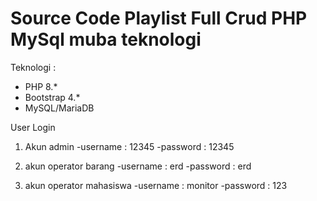 # Source Code Playlist Full Crud PHP MySql muba teknologi
Teknologi :
- PHP 8.*
- Bootstrap 4.*
- MySQL/MariaDB

User Login
1. Akun admin 
-username : 12345
-password : 12345

2. akun operator barang
-username : erd
-password : erd

3. akun operator mahasiswa
-username : monitor
-password : 123